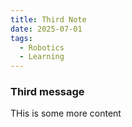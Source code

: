 ```yaml
---
title: Third Note
date: 2025-07-01
tags:
  - Robotics
  - Learning
---
```


### Third message

THis is some more content
